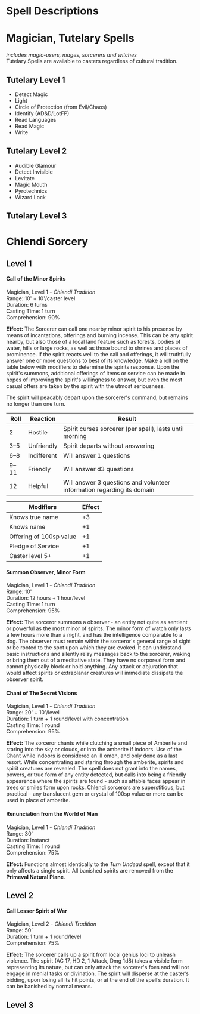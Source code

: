# Spell Descriptions

# Magician, Tutelary Spells
_includes magic-users, mages, sorcerers and witches_  
Tutelary Spells are available to casters regardless of cultural tradition.

## Tutelary Level 1

* Detect Magic
* Light
* Circle of Protection (from Evil/Chaos)
* Identify (AD&D/LotFP)
* Read Languages
* Read Magic
* Write

## Tutelary Level 2
* Audible Glamour
* Detect Invisible
* Levitate
* Magic Mouth
* Pyrotechnics
* Wizard Lock

## Tutelary Level 3


# Chlendi Sorcery

## Level 1

#### Call of the Minor Spirits
Magician, Level 1 - _Chlendi Tradition_  
Range: 10' + 10'/caster level  
Duration: 6 turns  
Casting Time: 1 turn  
Comprehension: 90%  

**Effect:** The Sorcerer can call one nearby minor spirit to his presense by means of incantations, offerings and burning incense.  This can be any spirit nearby, but also those of a local land feature such as forests, bodies of water, hills or large rocks, as well as those bound to shrines and places of prominence.  If the spirit reacts well to the call and offerings, it will truthfully answer one or more questions to best of its knowledge.  Make a roll on the table below with modifiers to determine the spirits response.  Upon the spirit's summons, additional offerings of items or service can be made in hopes of improving the spirit's willingness to answer, but even the most casual offers are taken by the spirit with the utmost seriousness.

The spirit will peacably depart upon the sorcerer's command, but remains no longer than one turn.


| **Roll** | **Reaction**    | **Result** |
|------|-------------|--------|
| 2    | Hostile     | Spirit curses sorcerer (per spell), lasts until morning |
| 3–5  | Unfriendly  | Spirit departs without answering |
| 6–8  | Indifferent | Will answer 1 questions |
| 9–11 | Friendly    | Will answer d3 questions | 
| 12   | Helpful     | Will answer 3 questions and volunteer information regarding its domain |

| **Modifiers** | **Effect** |
|-----------|--------|
| Knows true name | +3 |
| Knows name | +1 |
| Offering of 100sp value | +1 |
| Pledge of Service | +1 | 
| Caster level 5+ | +1 | 

#### Summon Observer, Minor Form
Magician, Level 1 - _Chlendi Tradition_  
Range: 10'  
Duration: 12 hours + 1 hour/level  
Casting Time: 1 turn  
Comprehension: 95%  

**Effect:** The sorceror summons a observer - an entity not quite as sentient or powerful as the most minor of spirits.  The minor form of watch only lasts a few hours more than a night, and has the intelligence comparable to a dog. The observer must remain within the sorceror's general range of sight or be rooted to the spot upon which they are evoked.  It can understand basic instructions and silently relay messages back to the sorcerer, waking or bring them out of a meditative state.  They have no corporeal form and cannot physically block or hold anything. Any attack or abjuration that would affect spirits or extraplanar creatures will immediate dissipate the observer spirit.

#### Chant of The Secret Visions 
Magician, Level 1 - _Chlendi Tradition_  
Range: 20' + 10'/level  
Duration: 1 turn + 1 round/level with concentration  
Casting Time: 1 round  
Comprehension: 95%  

**Effect:** The sorceror chants while clutching a small piece of Amberite and staring into the sky or clouds, or into the amberite if indoors.  Use of the Chant while indoors is considered an ill omen, and only done as a last resort. While concentrating and staring through the amberite, spirits and spirit creatures are revealed. The spell does not grant into the names, powers, or true form of any entity detected, but calls into being a friendly appearence where the spirits are found - such as affable faces appear in trees or smiles form upon rocks.  Chlendi sorcerors are superstitious, but practical - any translucent gem or crystal of 100sp value or more can be used in place of amberite.

#### Renunciation from the World of Man
Magician, Level 1 - _Chlendi Tradition_  
Range: 30'  
Duration: Instanct  
Casting Time: 1 round  
Comprehension: 75% 

**Effect:** Functions almost identically to the _Turn Undead_ spell, except that it only affects a single spirit.  All banished spirits are removed from the **Primeval Natural Plane**.

## Level 2

#### Call Lesser Spirit of War
Magician, Level 2 - _Chlendi Tradition_  
Range: 50’  
Duration: 1 turn + 1 round/level  
Comprehension: 75%  

**Effect:** The sorcerer calls up a spirit from local genius loci to unleash violence.  The spirit (AC 17, HD 2, 1 Attack, Dmg 1d8) takes a visible form representing its nature, but can only attack the sorcerer's foes and will not engage in menial tasks or divination.  The spirit will disperse at the caster’s bidding, upon losing all its hit points, or at the end of the spell’s duration.  It can be banished by normal means.


## Level 3

